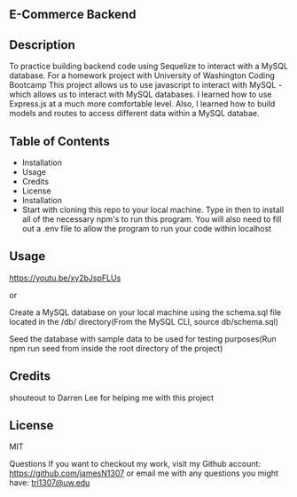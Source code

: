 ## E-Commerce Backend


## Description
To practice building backend code using Sequelize to interact with a MySQL database. For a homework project with University of Washington Coding Bootcamp This project allows us to use javascript to interact with MySQL - which allows us to interact with MySQL databases. I learned how to use Express.js at a much more comfortable level. Also, I learned how to build models and routes to access different data within a MySQL databae.

## Table of Contents
* Installation
* Usage
* Credits
* License
* Installation
* Start with cloning this repo to your local machine. Type in then to install all of the necessary npm's to run this program. You will also need to fill out a .env file to allow the program to run your code within localhost

## Usage
https://youtu.be/xy2bJspFLUs 

or 

Create a MySQL database on your local machine using the schema.sql file located in the /db/ directory(From the MySQL CLI, source db/schema.sql)

Seed the database with sample data to be used for testing purposes(Run npm run seed from inside the root directory of the project)

## Credits
shouteout to Darren Lee for helping me with this project 

## License
MIT

Questions
If you want to checkout my work, visit my Github account: https://github.com/jamesN1307 or
email me with any questions you might have: tri1307@uw.edu
